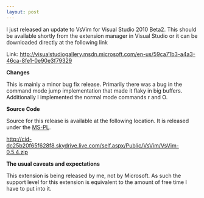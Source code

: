 ```yaml
---
layout: post
---
```

I just released an update to VsVim for Visual Studio 2010 Beta2. This should be available shortly from the extension manager in Visual Studio or it can be downloaded directly at the following link

Link: <http://visualstudiogallery.msdn.microsoft.com/en-us/59ca71b3-a4a3-46ca-8fe1-0e90e3f79329>

**Changes**

This is mainly a minor bug fix release. Primarily there was a bug in the command mode jump implementation that made it flaky in big buffers.  Additionally I implemented the normal mode commands r and O.

**Source Code**

Source for this release is available at the following location. It is released under the [MS-PL](http://msdn.microsoft.com/en-us/library/cc707818.aspx).

<http://cid-dc25b20f65f628f8.skydrive.live.com/self.aspx/Public/VsVim/VsVim-0.5.4.zip>

**The usual caveats and expectations**

This extension is being released by me, not by Microsoft. As such the support level for this extension is equivalent to the amount of free time I have to put into it.

